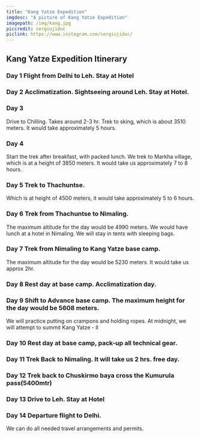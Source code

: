 ```yaml
---
title: "Kang Yatze Expedition"
imgdesc: "A picture of Kang Yatze Expedition"
imagepath: /img/kang.jpg
piccredit: sergiujiduc
piclink: https://www.instagram.com/sergiujiduc/
---
```


## Kang Yatze Expedition Itinerary

### Day 1 Flight from Delhi to Leh. Stay at Hotel
### Day 2 Acclimatization. Sightseeing around Leh. Stay at Hotel.
### Day 3
 Drive to Chilling. Takes around 2-3 hr. Trek to sking, which is about 3510 meters. It would take approximately 5 hours.
### Day 4
Start the trek after breakfast, with packed lunch. We trek to Markha village, which is at a height of 3850 meters. It would take us approximately 7 to 8 hours.
### Day 5 Trek to Thachuntse.
 Which is at height of 4500 meters, it would take approximately 5 to 6 hours.
### Day 6 Trek from Thachuntse to Nimaling.  
 The maximum altitude for the day would be 4990 meters.
 We would have lunch at a hotel in Nimaling. We will stay in tents with sleeping bags.
### Day 7 Trek from Nimaling to Kang Yatze base camp.
The maximum altitude for the day would be 5230 meters. It would take us approx 2hr.
### Day 8 Rest day at base camp. Acclimatization day.
### Day 9 Shift to Advance base camp. The maximum height for the day would be 5608 meters.
We will practice putting on crampons and holding ropes. At midnight, we will attempt to summit Kang Yatze - II
### Day 10 Rest day at base camp, pack-up all technical gear.
### Day 11 Trek Back to Nimaling. It will take us 2 hrs. free day.
### Day 12 Trek back to Chuskirmo baya cross the Kumurula pass(5400mtr)
### Day 13 Drive to Leh. Stay at Hotel
### Day 14 Departure flight to Delhi.

We can do all needed travel arrangements and permits.

